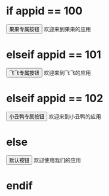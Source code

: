 <!-- 项目判断语句写法 -->
# if appid == 100
<button class="test-button">果果专属按钮</button>
<view>欢迎来到果果的应用</view>
# elseif appid == 101
<button class="test-button">飞飞专属按钮</button>
<view>欢迎来到飞飞的应用</view>
# elseif appid == 102
<button class="test-button">小丑鸭专属按钮</button>
<view>欢迎来到小丑鸭的应用</view>
# else
<button class="test-button">默认按钮</button>
<view>欢迎使用我们的应用</view>
# endif
